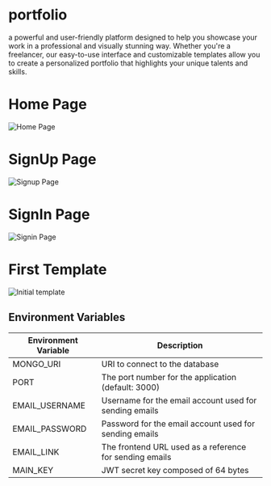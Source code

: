 # portfolio
a powerful and user-friendly platform designed to help you showcase your work in a professional and visually stunning way. Whether you're a freelancer, our easy-to-use interface and customizable templates allow you to create a personalized portfolio that highlights your unique talents and skills.

# Home Page
![Home Page](https://github.com/WissemHammami009/portfolio/assets/44125202/3bca4fd9-ec98-49c4-8720-bd95f69e1bd9)


# SignUp Page
![Signup Page](https://github.com/WissemHammami009/portfolio/assets/44125202/812cf51c-45c4-4657-b85f-af79a64bfdf9)

# SignIn Page 
![Signin Page](https://github.com/WissemHammami009/portfolio/assets/44125202/1c58e61b-64ce-47c1-ad52-45a478fa719b)

# First Template 
![Initial template](https://github.com/WissemHammami009/portfolio/assets/44125202/b7e7e151-2d52-4d68-9269-92e3b864d824)


## Environment Variables

| Environment Variable | Description                                                  |
| -------------------- | ------------------------------------------------------------ |
| MONGO_URI            | URI to connect to the database                               |
| PORT                 | The port number for the application (default: 3000)          |
| EMAIL_USERNAME       | Username for the email account used for sending emails       |
| EMAIL_PASSWORD       | Password for the email account used for sending emails       |
| EMAIL_LINK           | The frontend URL used as a reference for sending emails      |
| MAIN_KEY             | JWT secret key composed of 64 bytes                          |

